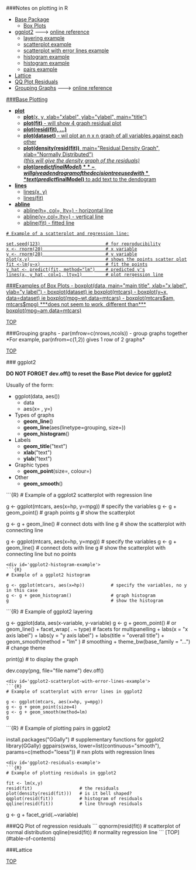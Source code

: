 <div id='table-of-contents'>
###Notes on plotting in R

- [Base Package](#base-plotting-package)
  - [Box Plots](#base-box-plots)
- [ggplot2](#ggplot2-plotting-package) ---\> <a href="http://docs.ggplot2.org/0.9.3.1/index.html" target=_blank>online reference
  + [layering example](#ggplot2-layering-example)
  + [scatterplot example](#ggplot2-scatterplot-example)
  + [scatterplot with error lines example](#ggplot2-scatterplot-with-error-lines-example)
  + [histogram example](#ggplot2-histogram-example)
  + [histogram example](#ggplot2-histogram-example)
  + [pairs example](#ggplot2-pairs-example)
- [Lattice](#lattice-plotting-package)
- [QQ Plot Residuals](#qqplot-residuals)
- [Grouping Graphs](#grouping-graphs) ---\> <a href="http://www.statmethods.net/advgraphs/layout.html" target=_blank>online reference

<div id='base-plotting-package'/>
###Base Plotting 

- **plot**
  - **plot**(x, y, xlab="xlabel", ylab="ylabel", main="title")
  - **plot(fit)** - will show 4 graph residual plot
  - **plot(resid(fit), ...)**
  - **plot(dataset)** - wil plot an n x n graph of all variables against each other
  - **plot(density(resid(fit))**, main="Residual Density Graph", xlab="Normally Distributed")  
*(this will give the density graph of the residuals)*
  - **plot(predict$finalModel)** - will give a dendrogram of the decision tree  
used with **text(predict$finalModel)** to add text to the dendogram
- **lines**
  - lines(x, y)
  - lines(fit)
- **abline**
  - abline(h=, col=, lty=) - horizontal line
  - abline(v=,col=,lty=) - vertical line
  - abline(fit) - fitted line


```{R}
# Example of a scatterplot and regression line:

set.seed(123)                         # for reproducibility
x <- rnorm(20)                        # x variable
y <- rnorm(20)                        # y variable
plot(x,y)                             # shows the points scatter plot
fit <-lm(y~x)                         # fit the points
y_hat <- predict(fit, method="lm")    # predicted y's
lines(x, y_hat, col=1, lty=1)         # plot rergession line
```
<div id='base-box-plots'>
###Examples of Box Plots
- boxplot(data, main="main title", xlab="x label", ylab="y label")
- boxplot(dataset) ie boxplot(mtcars)
- boxplot(y~x, data=dataset) ie boxplot(mpg~wt,data=mtcars)
- boxplot(mtcars$am, mtcars$mpg) ***does not seem to work, different than*** boxplot(mpg~am,data=mtcars)

[TOP](#table-of-contents)

<div id='grouping-graphs'>
###Grouping graphs
- par(mfrow=c(nrows,ncols)) - group graphs together  
*For example, par(nfrom=c(1,2)) gives 1 row of 2 graphs*

[TOP](#table-of-contents)

<div id='ggplot2-plotting-package'/>
### ggplot2

**DO NOT FORGET dev.off() to reset the Base Plot device for ggplot2**

Usually of the form:
- ggplot(data, aes())
  + data
  + aes(x= , y=)
- Types of graphs
  + **geom_line**()
  + **geom_line**(aes(linetype=grouping, size=))
  + **geom_histogram**()
- Labels
  + **geom_title**("text")
  + **xlab**("text")
  + **ylab**("text")
- Graphic types
  + **geom_point**(size=, colour=)
- Other
  + **geom_smooth**()

<div id='ggplot2-scatterplot-example'>
```{R}
# Example of a ggplot2 scatterplot with regression line

g <- ggplot(mtcars, aes(x=hp, y=mpg))   # specify the variables
g <- g + geom_point()                   # graph points
g                                       # show the scatterplot

g <- g + geom_line()                    # connect dots with line
g                                       # show the scatterplot with connecting line

g <- ggplot(mtcars, aes(x=hp, y=mpg))   # specify the variables
g <- g + geom_line()                    # connect dots with line
g                                       # show the scatterplot with connecting line but no points
```
<div id='ggplot2-histogram-example'>
```{R}
# Example of a ggplot2 histogram

g <- ggplot(mtcars, aes(x=hp))          # specify the variables, no y in this case
g <- g + geom_histogram()               # graph histogram
g                                       # show the histogram
```

<div id='ggplot2-layering-example'>
```{R}
# Example of ggplot2 layering

g <- ggplot(data, aes(x-variable, y-variable)
g <- g + geom_point()  # or geom_line()
    + facet_wrap( . ~ type)           # facets for multipanelling
    + labs(x = "x axis label")
    + labs(y = "y axis label")
    + labs(title = "overall title")
    + geom_smooth(method = "lm" )     # smoothing
    + theme_bw(base_family = "...")   # change theme
    
print(g)      # to display the graph

dev.copy(png, file="file name")
dev.off()
```
<div id='ggplot2-scatterplot-with-error-lines-example'>
```{R}
# Example of scatterplot with error lines in ggplot2

g <- ggplot(mtcars, aes(x=hp, y=mpg))
g <- g + geom_point(size=4)
g <- g + geom_smooth(method=lm)
g
```

<div id='ggplot2-pairs-example'>
```{R}
# Example of plotting pairs in ggplot2

install.packages("GGally")                      # supplementary functions for ggplot2
library(GGally)
ggpairs(swiss, lower=list(continuous="smooth"), params=c(method="loess"))  # nxn plots with regression lines
```
<div id='ggplot2-residuals-example'>
```{R}
# Example of plotting residuals in ggplot2

fit <- lm(x,y)
resid(fit)                  # the residuals
plot(density(resid(fit)))   # is it bell shaped?
qqplot(resid(fit))          # histogram of residuals
qqline(resid(fit))          # line through residuals
```

g <- g + facet_grid(.~variable)

<div id='qqplot-residuals'>
###QQ Plot of regression residuals
```
qqnorm(resid(fit))    # scatterplot of normal distribution
qqline(resid(fit))    # normality regression line
```
[TOP](#table-of-contents)

###Lattice <div id='lattice-plotting-package'>

[TOP](#table-of-contents)
